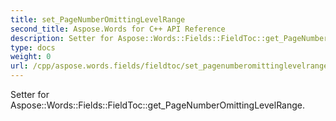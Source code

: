 ```yaml
---
title: set_PageNumberOmittingLevelRange
second_title: Aspose.Words for C++ API Reference
description: Setter for Aspose::Words::Fields::FieldToc::get_PageNumberOmittingLevelRange. 
type: docs
weight: 0
url: /cpp/aspose.words.fields/fieldtoc/set_pagenumberomittinglevelrange/
---
```


Setter for Aspose::Words::Fields::FieldToc::get_PageNumberOmittingLevelRange. 

